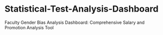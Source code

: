 # Statistical-Test-Analysis-Dashboard
Faculty Gender Bias Analysis Dashboard: Comprehensive Salary and Promotion Analysis Tool
